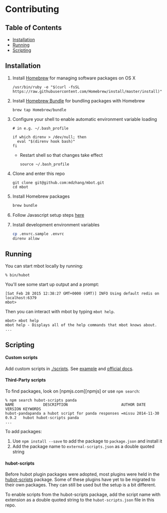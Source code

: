 # Contributing

## Table of Contents

* [Installation](#installation)
* [Running](#running)
* [Scripting](#scripting)

## Installation

1. Install [Homebrew](http://brew.sh) for managing software packages on OS X
    ```
    /usr/bin/ruby -e "$(curl -fsSL https://raw.githubusercontent.com/Homebrew/install/master/install)"
    ```

1. Install [Homebrew Bundle](https://github.com/Homebrew/homebrew-bundle) for bundling packages with Homebrew
    ```
    brew tap Homebrew/bundle
    ```

1. Configure your shell to enable automatic environment variable loading
    ```
    # in e.g. ~/.bash_profile

    if which direnv > /dev/null; then
      eval "$(direnv hook bash)"
    fi
    ```

    * Restart shell so that changes take effect

        ```
        source ~/.bash_profile
        ```

1. Clone and enter this repo
    ```
    git clone git@github.com:mdzhang/mbot.git
    cd mbot
    ```

1. Install Homebrew packages
    ```sh
    brew bundle
    ```

1. Follow Javascript setup steps [here](https://github.com/mdzhang/guides/blob/master/DEV_SETUP.md#javascript)

1. Install development environment variables
    ```sh
    cp .envrc.sample .envrc
    direnv allow
    ```

## Running

You can start mbot locally by running:

    % bin/hubot

You'll see some start up output and a prompt:

    [Sat Feb 28 2015 12:38:27 GMT+0000 (GMT)] INFO Using default redis on localhost:6379
    mbot>

Then you can interact with mbot by typing `mbot help`.

    mbot> mbot help
    mbot help - Displays all of the help commands that mbot knows about.
    ...

## Scripting

#### Custom scripts

Add custom scripts in [./scripts](scripts). See [example](scripts/example.coffee) and [official docs][scripting-docs].

[scripting-docs]: https://github.com/github/hubot/blob/master/docs/scripting.md

#### Third-Party scripts

To find packages, look on [npmjs.com][npmjs] or use `npm search`:

    % npm search hubot-scripts panda
    NAME             DESCRIPTION                        AUTHOR DATE       VERSION KEYWORDS
    hubot-pandapanda a hubot script for panda responses =missu 2014-11-30 0.9.2   hubot hubot-scripts panda
    ...

To add packages:

1. Use `npm install --save` to add the package to `package.json` and install it
2. Add the package name to `external-scripts.json` as a double quoted string

#### hubot-scripts

Before hubot plugin packages were adopted, most plugins were held in the
[hubot-scripts][hubot-scripts] package. Some of these plugins have yet to be
migrated to their own packages. They can still be used but the setup is a bit
different.

To enable scripts from the hubot-scripts package, add the script name with
extension as a double quoted string to the `hubot-scripts.json` file in this
repo.

[hubot-scripts]: https://github.com/github/hubot-scripts

